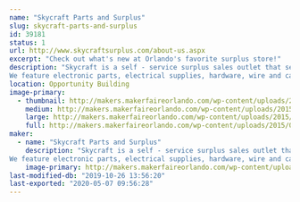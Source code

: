 ```yaml
---
name: "Skycraft Parts and Surplus"
slug: skycraft-parts-and-surplus
id: 39181
status: 1
url: http://www.skycraftsurplus.com/about-us.aspx
excerpt: "Check out what's new at Orlando's favorite surplus store!"
description: "Skycraft is a self - service surplus sales outlet that sells to the general public as well as thousands of businesses throughout the United States. 
We feature electronic parts, electrical supplies, hardware, wire and cable, test equipment, and thousands of hard to find items. Skycraft is an ideal place for hobbyists, model builders, audiophiles, artists, and the do-it-yourself electronic enthusiast."
location: Opportunity Building
image-primary:
  - thumbnail: http://makers.makerfaireorlando.com/wp-content/uploads/2015/09/skycraft_600px-150x150.jpg
    medium: http://makers.makerfaireorlando.com/wp-content/uploads/2015/09/skycraft_600px-300x150.jpg
    large: http://makers.makerfaireorlando.com/wp-content/uploads/2015/09/skycraft_600px.jpg
    full: http://makers.makerfaireorlando.com/wp-content/uploads/2015/09/skycraft_600px.jpg
maker:
  - name: "Skycraft Parts and Surplus"
    description: "Skycraft is a self - service surplus sales outlet that sells to the general public as well as thousands of businesses throughout the United States. 
We feature electronic parts, electrical supplies, hardware, wire and cable, test equipment, and thousands of hard to find items. Skycraft is an ideal place for hobbyists, model builders, audiophiles, artists, and the do-it-yourself electronic enthusiast."
    image-primary: http://makers.makerfaireorlando.com/wp-content/uploads/2015/09/skycraft_600px.jpg
last-modified-db: "2019-10-26 13:56:20"
last-exported: "2020-05-07 09:56:28"
---
```

